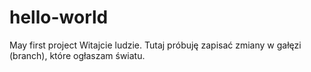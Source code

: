 # hello-world
May first project
Witajcie ludzie.
Tutaj próbuję zapisać zmiany w gałęzi (branch), które ogłaszam światu.
